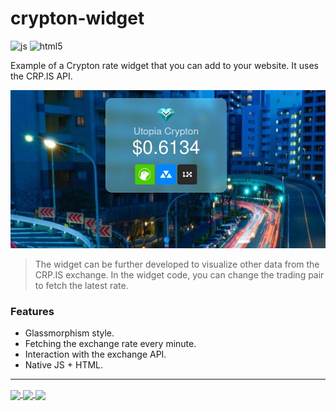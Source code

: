 # crypton-widget

![js](https://img.shields.io/badge/JavaScript-323330?style=flat&logo=javascript&logoColor=F7DF1E)
![html5](https://img.shields.io/badge/HTML5-E34F26?style=flat&logo=html5&logoColor=white)

Example of a Crypton rate widget that you can add to your website. It uses the CRP.IS API.

![screenshot](img/screenshot.jpg)

> The widget can be further developed to visualize other data from the CRP.IS exchange.
> In the widget code, you can change the trading pair to fetch the latest rate.

### Features
- Glassmorphism style.
- Fetching the exchange rate every minute.
- Interaction with the exchange API.
- Native JS + HTML.

---

<a href="https://udocs.gitbook.io/utopia-api/">
  <img align="center" width="200" src="https://github.com/Sagleft/ures/blob/master/udocs-btn.png?raw=true">
</a>

<a href="https://utopia.im/RUTECH">
  <img align="center" width="200" src="https://github.com/Sagleft/ures/blob/master/rutopia_tech.png?raw=true">
</a>

<a href="https://crp.is">
  <img align="center" width="200" src="https://github.com/Sagleft/ures/blob/master/crp_is.png?raw=true">
</a>
